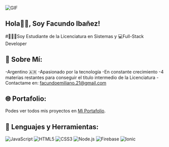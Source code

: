 ![GIF](https://media.giphy.com/media/rJsMvyk7AHHiW9qKLM/giphy.gif?cid=790b7611qcntugt2vuq441b17d2panfhabr3scria23nt6hd&ep=v1_gifs_search&rid=giphy.gif&ct=g)

## Hola👋🏼, Soy Facundo Ibañez!

#👨🏼‍🎓Soy Estudiante de la Licenciatura en Sistemas y 💻Full-Stack Developer

## 📌 Sobre Mí:
  -Argentino 🇦🇷
  -Apasionado por la tecnología
  -En constante crecimiento
  -4 materias restantes para conseguir el titulo intermedio de la Licenciatura
  -Contactame en: [facundoemiliano.21@gmail.com](mailto:facundoemiliano.21@gmail.co)

  ## 🌐 Portafolio:
Podes ver todos mis proyectos en [Mi Portafolio](https://facuib.netlify.app).

## 🔨 Lenguajes y Herramientas:
![JavaScript](https://img.shields.io/badge/JavaScript-F7DF1E?style=for-the-badge&logo=javascript&logoColor=black)
![HTML5](https://img.shields.io/badge/HTML5-E34F26?style=for-the-badge&logo=html5&logoColor=white)
![CSS3](https://img.shields.io/badge/CSS3-1572B6?style=for-the-badge&logo=css3&logoColor=white)
![Node.js](https://img.shields.io/badge/Node.js-339933?style=for-the-badge&logo=node.js&logoColor=white)
![Firebase](https://img.shields.io/badge/Firebase-FFCA28?style=for-the-badge&logo=firebase&logoColor=black)
![Ionic](https://img.shields.io/badge/Ionic-3880FF?style=for-the-badge&logo=ionic&logoColor=white)
